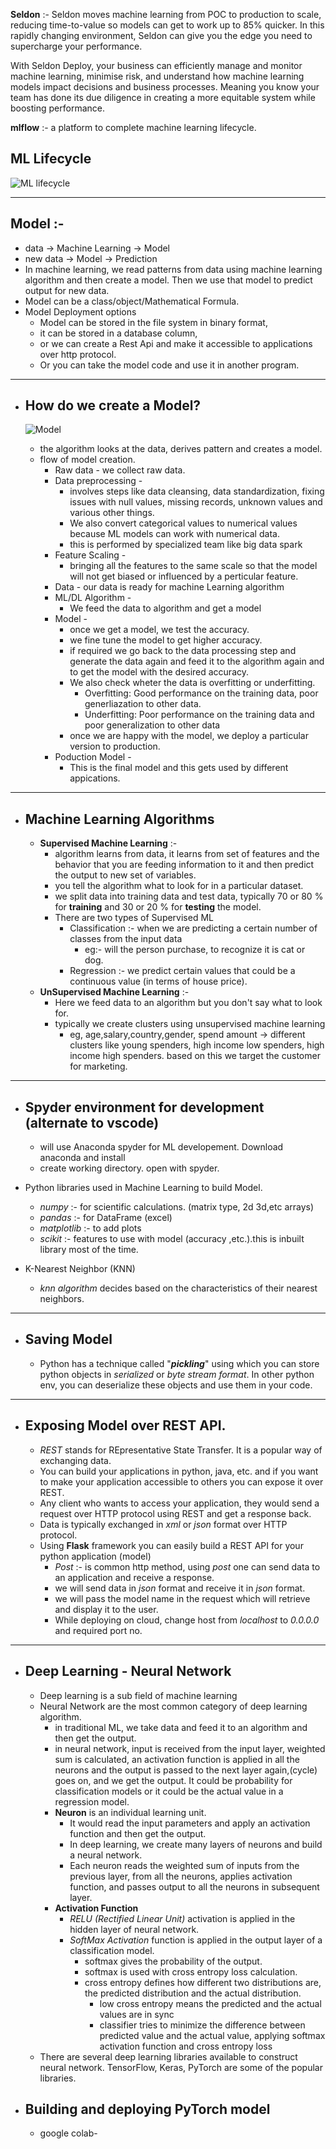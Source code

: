 **Seldon** :- Seldon moves machine learning from POC to production to scale, reducing time-to-value so models can get to work up to 85% quicker. In this rapidly changing environment, Seldon can give you the edge you need to supercharge your performance.

With Seldon Deploy, your business can efficiently manage and monitor machine learning, minimise risk, and understand how machine learning models impact decisions and business processes. Meaning you know your team has done its due diligence in creating a more equitable system while boosting performance.

**mlflow** :- a platform to complete machine learning lifecycle.

## ML Lifecycle

![ML lifecycle](./images/ml-lifecycle.PNG)

---
## Model :-     
  * data -> Machine Learning -> Model
  * new data -> Model -> Prediction
  * In machine learning, we read patterns from data using machine learning algorithm and then create a model. Then we use that model to predict output for new data.
  * Model can be a class/object/Mathematical Formula.
  * Model Deployment options
    * Model can be stored in the file system in binary format, 
    * it can be stored in a database column, 
    * or we can create a Rest Api and make it accessible to applications over http protocol. 
    * Or you can take the model code and use it in another program.
---

* ## How do we create a Model?
  
  ![Model](./images/Model.PNG)

  * the algorithm looks at the data, derives pattern and creates a model.
  * flow of model creation.
    * Raw data - we collect raw data.
    * Data preprocessing -
      *  involves steps like data cleansing, data standardization, fixing issues with null values, missing records, unknown values and various other things.
      * We also convert categorical values to numerical values because ML models can work with numerical data.
      * this is performed by specialized team like big data spark
    * Feature Scaling -
      * bringing all the features to the same scale so that the model will not get biased or influenced by a perticular feature.
    * Data - our data is ready for machine Learning algorithm
    * ML/DL Algorithm -
      * We feed the data to algorithm and get a model
    * Model -
      * once we get a model, we test the accuracy.
      * we fine tune the model to get higher accuracy.
      * if required we go back to the data processing step and generate the data again and feed it to the algorithm again and to get the model with the desired accuracy.
      * We also check wheter the data is overfitting or underfitting.
        * Overfitting: Good performance on the training data, poor generliazation to other data. 
        * Underfitting: Poor performance on the training data and poor generalization to other data
      * once we are happy with the model, we deploy a particular version to production.
    * Poduction Model -
      * This is the final model and this gets used by different appications.
---
* ## Machine Learning Algorithms
  * **Supervised Machine Learning** :-
    * algorithm learns from data, it learns from set of features and the behavior that you are feeding information to it and then predict the output to new set of variables.
    * you tell the algorithm what to look for in a particular dataset.
    * we split data into training data and test data, typically 70 or 80 % for **training** and 30 or 20 % for **testing** the model.
    * There are two types of Supervised ML
      * Classification :- when we are predicting a certain number of classes from the input data
        * eg:- will the person purchase, to recognize it is cat or dog.
      * Regression :- we predict certain values that could be a continuous value (in terms of house price).
  * **UnSupervised Machine Learning** :-
    * Here we feed data to an algorithm but you don't say what to look for.
    * typically we create clusters using unsupervised machine learning
      * eg, age,salary,country,gender, spend amount -> different clusters like young spenders, high income low spenders, high income high spenders. based on this we target the customer for marketing.
---
* ## Spyder environment for development (alternate to vscode)
    * will use Anaconda spyder for ML developement. Download anaconda and install
    * create working directory. open with spyder.

* Python libraries used in Machine Learning to build Model.
  * *numpy* :- for scientific calculations. (matrix type, 2d 3d,etc arrays)
  * *pandas* :- for DataFrame (excel)
  * *matplotlib* :- to add plots
  * *scikit* :- features to use with model (accuracy ,etc.).this is inbuilt library most of the time.

* K-Nearest Neighbor (KNN)
  * *knn algorithm* decides based on the characteristics of their nearest neighbors.
---

* ## Saving Model
  * Python has a technique called "***pickling***" using which you can store python objects in *serialized* or *byte stream format*. In other python env, you can deserialize these objects and use them in your code.
---
* ## Exposing Model over REST API.
  * *REST* stands for REpresentative State Transfer. It is a popular way of exchanging data.
  * You can build your applications in python, java, etc. and if you want to make your application accessible to others you can expose it over REST.
  * Any client who wants to access your application, they would send a request over HTTP protocol using REST and get a response back.
  * Data is typically exchanged in *xml* or *json* format over HTTP protocol.
  * Using **Flask** framework you can easily build a REST API for your python application (model)
    * *Post* :- is common http method, using *post* one can send data to an application and receive a response.
    * we will send data in *json* format and receive it in *json* format.
    * we will pass the model name in the request which will retrieve and display it to the user.
    * While deploying on cloud, change host from *localhost* to *0.0.0.0* and required port no.
---

* ## Deep Learning - Neural Network
  * Deep learning is a sub field of machine learning 
  * Neural Network are the most common category of deep learning algorithm.
    * in traditional ML, we take data and  feed it to an algorithm and then get the output.
    * in neural network, input is received from the input layer, weighted sum is calculated, an activation function is applied in all the neurons and the output is passed to the next layer again,(cycle) goes on, and we get the output. It could be probability for classification models or it could be the actual value in a regression model.
    * **Neuron** is an individual learning unit. 
      * It would read the input parameters and apply an activation function and then get the output.
      * In deep learning, we create many layers of neurons and build a neural network.
      * Each neuron reads the weighted sum of inputs from the previous layer, from all the neurons, applies activation function, and passes output to all the neurons in subsequent layer.
    * **Activation Function** 
      * *RELU (Rectified Linear Unit)* activation is applied in the hidden layer of neural network.
      * *SoftMax Activation* function is applied in the output layer of a classification model.
        * softmax gives the probability of the output.
        * softmax is used with cross entropy loss calculation.
        * cross entropy defines how different two distributions are, the predicted distribution and the actual distribution.
          * low cross entropy means the predicted and the actual values are in sync 
          * classifier tries to minimize the difference between predicted value and the actual value, applying softmax activation function and cross entropy loss 
  * There are several deep learning libraries available to construct neural network. TensorFlow, Keras, PyTorch are some of the popular libraries.
  
* ## Building and deploying PyTorch model
  * google colab-
  

  



